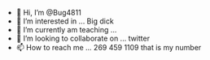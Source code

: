- 👋 Hi, I’m @Bug4811
- 👀 I’m interested in ... Big dick
- 🌱 I’m currently am teaching ...
- 💞️ I’m looking to collaborate on ... twitter
- 📫 How to reach me ... 269 459 1109 that is my number

<!---
Bug4811/Bug4811 is a ✨ special ✨ repository because its `README.md` (this file) appears on your GitHub profile.
You can click the Preview link to take a look at your changes.
--->
